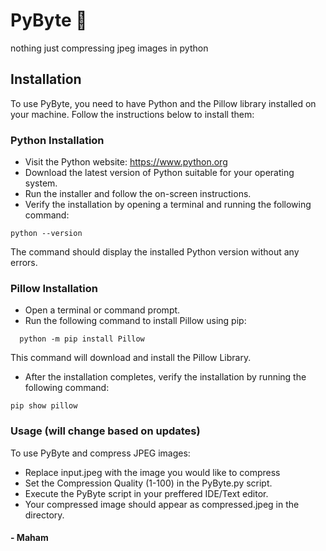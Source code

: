 # PyByte 🥧
nothing just compressing jpeg images in python 
## Installation
To use PyByte, you need to have Python and the Pillow library installed on your machine. Follow the instructions below to install them:
### Python Installation
- Visit the Python website: https://www.python.org
- Download the latest version of Python suitable for your operating system.
- Run the installer and follow the on-screen instructions.
- Verify the installation by opening a terminal and running the following command:
```
python --version
```
The command should display the installed Python version without any errors.
### Pillow Installation
- Open a terminal or command prompt.
- Run the following command to install Pillow using pip:
```
  python -m pip install Pillow
```
This command will download and install the Pillow Library.
- After the installation completes, verify the installation by running the following command:
```
pip show pillow
```
### Usage (will change based on updates)
To use PyByte and compress JPEG images:
- Replace input.jpeg with the image you would like to compress
- Set the Compression Quality (1-100) in the PyByte.py script.
- Execute the PyByte script in your preffered IDE/Text editor.
- Your compressed image should appear as compressed.jpeg in the directory.


#### - Maham
